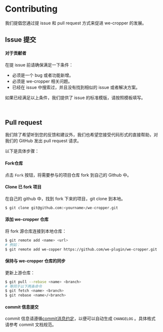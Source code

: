 # Contributing

我们提倡您通过提 issue 和 pull request 方式来促进 we-cropper 的发展。                      

## Issue 提交

#### 对于贡献者

在提 issue 前请确保满足一下条件：

- 必须是一个 bug 或者功能新增。
- 必须是 we-cropper 相关问题。
- 已经在 issue 中搜索过，并且没有找到相似的 issue 或者解决方案。

如果已经满足以上条件，我们提供了 issue 的标准模版，请按照模板填写。

​             

##  Pull request

我们除了希望听到您的反馈和建议外，我们也希望您接受代码形式的直接帮助，对我们的 GitHub 发出 pull request 请求。

以下是具体步骤：

#### Fork仓库

点击 `Fork` 按钮，将需要参与的项目仓库 fork 到自己的 Github 中。

#### Clone 已 fork 项目

在自己的 github 中，找到 fork 下来的项目，git clone 到本地。

```bash
$ git clone git@github.com:<yourname>/we-cropper.git
```

#### 添加 we-cropper 仓库

将 fork 源仓库连接到本地仓库：

```bash
$ git remote add <name> <url>
# 例如：
$ git remote add we-copper https://github.com/we-plugin/we-cropper.git
```

#### 保持与 we-cropper 仓库的同步

更新上游仓库：

```bash
$ git pull --rebase <name> <branch>
# 等同于以下两条命令
$ git fetch <name> <branch>
$ git rebase <name>/<branch>
```

#### commit 信息提交

commit 信息请遵循[commit消息约定](./CONTRIBUTING_COMMIT.md)，以便可以自动生成 `CHANGELOG` 。具体格式请参考 commit 文档规范。

